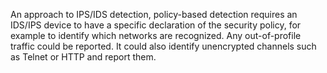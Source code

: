 An approach to IPS/IDS detection, policy-based detection requires an IDS/IPS device to have a specific declaration of the security policy, for example to identify which networks are recognized. Any out-of-profile traffic could be reported. It could also identify unencrypted channels such as Telnet or HTTP and report them.